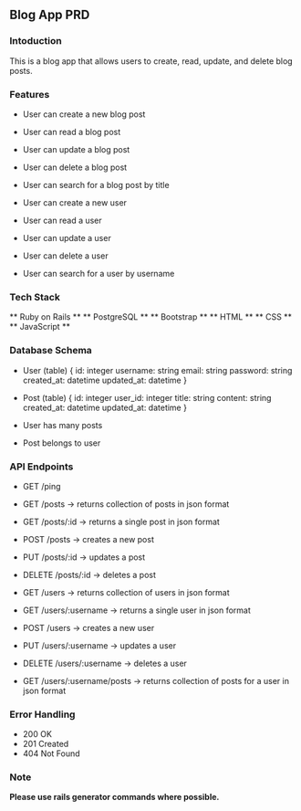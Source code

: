 ## Blog App PRD

### Intoduction

This is a blog app that allows users to create, read, update, and delete blog posts.

### Features

- User can create a new blog post
- User can read a blog post
- User can update a blog post
- User can delete a blog post
- User can search for a blog post by title

- User can create a new user
- User can read a user
- User can update a user
- User can delete a user
- User can search for a user by username

### Tech Stack

** Ruby on Rails **
** PostgreSQL **
** Bootstrap **
** HTML **
** CSS **
** JavaScript **

### Database Schema

 - User (table) {
    id: integer
    username: string
    email: string
    password: string
    created_at: datetime
    updated_at: datetime
 }
 - Post (table) {
    id: integer
    user_id: integer
    title: string
    content: string
    created_at: datetime
    updated_at: datetime
 }

 - User has many posts
 - Post belongs to user


### API Endpoints

 - GET /ping
 - GET /posts -> returns collection of posts in json format
 - GET /posts/:id -> returns a single post in json format
 - POST /posts -> creates a new post
 - PUT /posts/:id -> updates a post
 - DELETE /posts/:id -> deletes a post

 - GET /users -> returns collection of users in json format
 - GET /users/:username -> returns a single user in json format
 - POST /users -> creates a new user
 - PUT /users/:username -> updates a user
 - DELETE /users/:username -> deletes a user

 - GET /users/:username/posts -> returns collection of posts for a user in json format


### Error Handling

 - 200 OK
 - 201 Created
 - 404 Not Found

### Note

**Please use rails generator commands where possible.**
